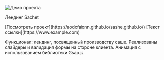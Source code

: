 <img src="https://i.ibb.co/D9tRBJ6/Screenshot-20240718-180305.png" alt="Демо проекта">
<p>Лендинг Sachet</p>
[Посмотреть проект]( https://aodxfaionn.github.io/sashe.github.io/)
[Текст ссылки](https://www.example.com)
<p>Функционал: лендинг, посвященный производству саше. Реализованы слайдеры и валидация формы на стороне клиента. Анимация с использованием библиотеки Gsap.js.</p>
